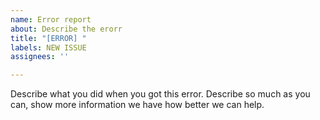 ```yaml
---
name: Error report
about: Describe the erorr
title: "[ERROR] "
labels: NEW ISSUE
assignees: ''

---
```


Describe what you did when you got this error. Describe so much as you can, show more information we have how better we can help.
